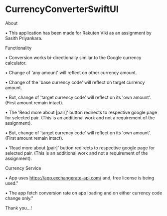 # CurrencyConverterSwiftUI

About

•  This application has been made for Rakuten Viki as an assignment by Sasith Priyankara.

Functionality

•  Conversion works bi-directionally similar to the Google currency calculator.

•  Change of 'any amount' will reflect on other currency amount.

•  Change of the 'base currency code' will reflect on target currency amount.

•  But, change of 'target currency code' will reflect on its 'own amount'. (First amount remain intact).

•  The 'Read more about [pair]' button redirects to respective google page for selected pair. (This is an additional work and not a requirement of the assignment).

•  But, change of 'target currency code' will reflect on its 'own amount'. (First amount remain intact).

•  'Read more about [pair]' button redirects to respective google page for selected pair. (This is an additional work and not a requirement of the assignment).

Currency Service

•  App uses https://app.exchangerate-api.com/ and, free license is being used."

•  The app fetch conversion rate on app loading and on either currency code change only."

Thank you...!
